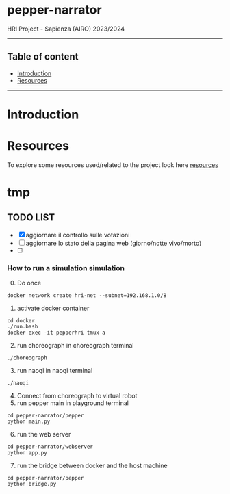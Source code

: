 # pepper-narrator
HRI Project - Sapienza (AIRO) 2023/2024

---
## Table of content
- [Introduction](#introduction)
- [Resources](#resources)
---


# Introduction

# Resources
To explore some resources used/related to the project look here [resources](resources)

# tmp 
## TODO LIST

- [X] aggiornare il controllo sulle votazioni
- [ ] aggiornare lo stato della pagina web (giorno/notte vivo/morto)
- [ ]

### How to run a simulation simulation

0. Do once
```
docker network create hri-net --subnet=192.168.1.0/8
```

1. activate docker container
```
cd docker 
./run.bash
docker exec -it pepperhri tmux a
```
2. run choreograph in choreograph terminal
```
./choreograph
```
3. run naoqi in naoqi terminal
```
./naoqi
```
4. Connect from choreograph to virtual robot
5. run pepper main in playground terminal
```
cd pepper-narrator/pepper
python main.py
```
6. run the web server
```
cd pepper-narrator/webserver
python app.py
```
7. run the bridge between docker and the host machine
```
cd pepper-narrator/pepper
python bridge.py
```





